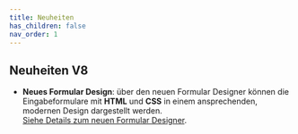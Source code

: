 ```yaml
---
title: Neuheiten
has_children: false
nav_order: 1
---
```


## Neuheiten V8

- **Neues Formular Design**: über den neuen Formular Designer können die Eingabeformulare mit **HTML** und **CSS** in einem ansprechenden, modernen Design dargestellt werden.  
[Siehe Details zum neuen Formular Designer](Administration/FormDesigner.md).
